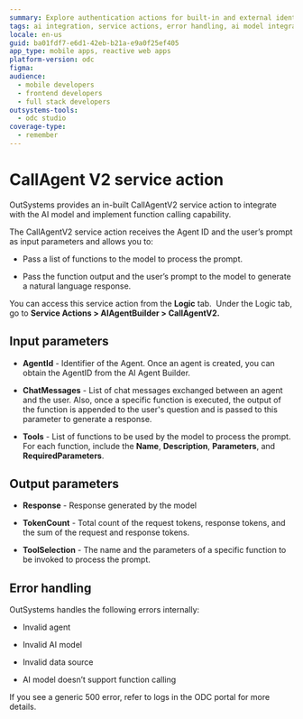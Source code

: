 ```yaml
---
summary: Explore authentication actions for built-in and external identity providers in OutSystems Developer Cloud (ODC).
tags: ai integration, service actions, error handling, ai model integration, chatbot functionality
locale: en-us
guid: ba01fdf7-e6d1-42eb-b21a-e9a0f25ef405
app_type: mobile apps, reactive web apps
platform-version: odc
figma:
audience:
  - mobile developers
  - frontend developers
  - full stack developers
outsystems-tools:
  - odc studio
coverage-type:
  - remember
---
```


# CallAgent V2 service action

OutSystems provides an in-built CallAgentV2 service action to integrate with the AI model and implement function calling capability.  

The CallAgentV2 service action receives the Agent ID and the user’s prompt as input parameters and allows you to:

* Pass a list of functions to the model to process the prompt.

* Pass the function output and the user’s prompt to the model to generate a natural language response.

You can access this service action from the **Logic** tab.  Under the Logic tab, go to **Service Actions > AIAgentBuilder > CallAgentV2.**

## Input parameters

* **AgentId** - Identifier of the Agent. Once an agent is created, you can obtain the AgentID from the AI Agent Builder.

* **ChatMessages** - List of chat messages exchanged between an agent and the user. Also, once a specific function is executed, the output of the function is appended to the user's question and is passed to this parameter to generate a response.  

* **Tools** - List of functions to be used by the model to process the prompt. For each function, include the **Name**, **Description**, **Parameters**, and **RequiredParameters**.

## Output parameters

* **Response** - Response generated by the model

* **TokenCount** - Total count of the request tokens, response tokens, and the sum of the request and response tokens.

* **ToolSelection** - The name and the parameters of a specific function to be invoked to process the prompt.

## Error handling

OutSystems handles the following errors internally:

* Invalid agent

* Invalid AI model

* Invalid data source

* AI model doesn’t support function calling

If you see a generic 500 error, refer to logs in the ODC portal for more details.
